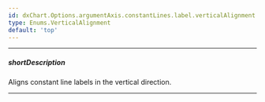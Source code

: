 ```yaml
---
id: dxChart.Options.argumentAxis.constantLines.label.verticalAlignment
type: Enums.VerticalAlignment
default: 'top'
---
```

---
##### shortDescription
Aligns constant line labels in the vertical direction.

---
